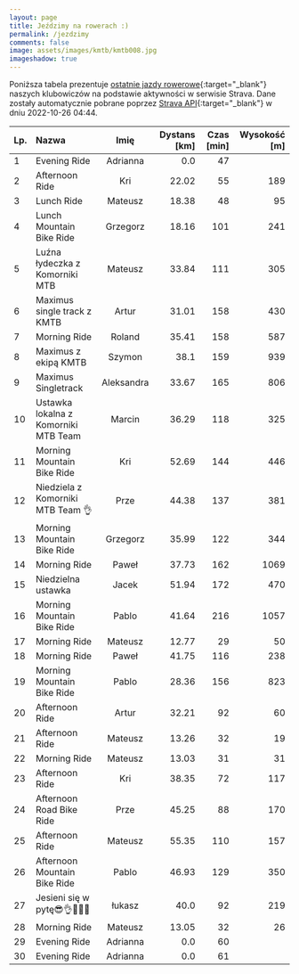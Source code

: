 ```yaml
---
layout: page
title: Jeździmy na rowerach :)
permalink: /jezdzimy
comments: false
image: assets/images/kmtb/kmtb008.jpg
imageshadow: true
---
```


Poniższa tabela prezentuje [ostatnie jazdy rowerowe](https://www.strava.com/clubs/336381){:target="_blank"} naszych klubowiczów na podstawie aktywności w serwisie Strava. Dane zostały automatycznie pobrane poprzez [Strava API](https://developers.strava.com/docs/reference/#api-Clubs-getClubActivitiesById){:target="_blank"} w dniu 2022-10-26 04:44.

Lp. | Nazwa | Imię | Dystans [km] | Czas [min] | Wysokość [m]
:--- | :--- | :---: | ---: | ---: | ---:
1|Evening Ride|Adrianna|0.0|47|
2|Afternoon Ride|Kri|22.02|55|189
3|Lunch Ride|Mateusz|18.38|48|95
4|Lunch Mountain Bike Ride|Grzegorz|18.16|101|241
5|Luźna łydeczka z Komorniki MTB|Mateusz|33.84|111|305
6|Maximus single track z KMTB|Artur|31.01|158|430
7|Morning Ride|Roland|35.41|158|587
8|Maximus z ekipą KMTB|Szymon|38.1|159|939
9|Maximus Singletrack|Aleksandra|33.67|165|806
10|Ustawka lokalna z Komorniki MTB Team |Marcin|36.29|118|325
11|Morning Mountain Bike Ride|Kri|52.69|144|446
12|Niedziela z Komorniki MTB Team 👌|Prze|44.38|137|381
13|Morning Mountain Bike Ride|Grzegorz|35.99|122|344
14|Morning Ride|Paweł|37.73|162|1069
15|Niedzielna ustawka|Jacek|51.94|172|470
16|Morning Mountain Bike Ride|Pablo|41.64|216|1057
17|Morning Ride|Mateusz|12.77|29|50
18|Morning Ride|Paweł|41.75|116|238
19|Morning Mountain Bike Ride|Pablo|28.36|156|823
20|Afternoon Ride|Artur|32.21|92|60
21|Afternoon Ride|Mateusz|13.26|32|19
22|Morning Ride|Mateusz|13.03|31|31
23|Afternoon Ride|Kri|38.35|72|117
24|Afternoon Road Bike Ride|Prze|45.25|88|170
25|Afternoon Ride|Mateusz|55.35|110|157
26|Afternoon Mountain Bike Ride|Pablo|46.93|129|350
27|Jesieni się w pytę😎👌🍁🍄🍂|łukasz|40.0|92|219
28|Morning Ride|Mateusz|13.05|32|26
29|Evening Ride|Adrianna|0.0|60|
30|Evening Ride|Adrianna|0.0|61|
